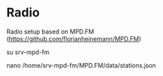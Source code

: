 # Radio
Radio setup based on MPD.FM (https://github.com/florianheinemann/MPD.FM)


su srv-mpd-fm

nano /home/srv-mpd-fm/MPD.FM/data/stations.json
